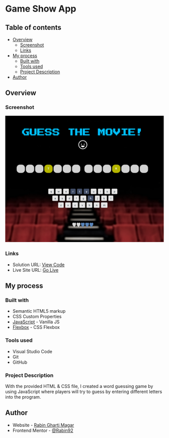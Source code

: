# Game Show App

## Table of contents

- [Overview](#overview)
  - [Screenshot](#screenshot)
  - [Links](#links)
- [My process](#my-process)
  - [Built with](#built-with)
  - [Tools used](#tools-used)
  - [Project Description](#project-description)
- [Author](#author)

## Overview

### Screenshot

![](./images/screenshot.png)

### Links

- Solution URL: [View Code](https://github.com/Rabin92/techdegree-project6/tree/gh-pages)
- Live Site URL: [Go Live](https://rabin92.github.io/techdegree-project6/)

## My process

### Built with

- Semantic HTML5 markup
- CSS Custom Properties
- [JavaScript](https://javascript.info) - Vanilla JS
- [Flexbox](https://css-tricks.com/snippets/css/a-guide-to-flexbox/) - CSS Flexbox

### Tools used

- Visual Studio Code
- Git
- GitHub

### Project Description

With the provided HTML & CSS file, I created a word guessing game by using JavaScript where players will try to guess by entering different letters into the program.

## Author

- Website - [Rabin Gharti Magar](https://www.rabingm.dev/)
- Frontend Mentor - [@Rabin92](https://www.frontendmentor.io/profile/Rabin92)
